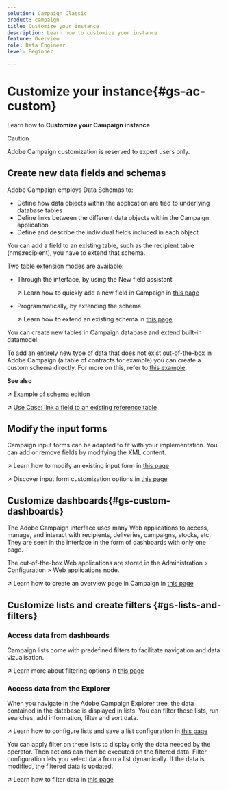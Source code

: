 ```yaml
---
solution: Campaign Classic
product: campaign
title: Customize your instance
description: Learn how to customize your instance
feature: Overview
role: Data Engineer
level: Beginner

---
```

# Customize your instance{#gs-ac-custom}

Learn how to **Customize your Campaign instance**

>[!CAUTION]
>
>Adobe Campaign customization is reserved to expert users only. 


## Create new data fields and schemas

Adobe Campaign employs Data Schemas to:

* Define how data objects within the application are tied to underlying database tables
* Define links between the different data objects within the Campaign application
* Define and describe the individual fields included in each object

You can add a field to an existing table, such as the recipient table (nms:recipient), you have to extend that schema. 

Two table extension modes are available:

* Through the interface, by using the New field assistant

    :arrow_upper_right: Learn how to quickly add a new field in Campaign in [this page](https://experienceleague.adobe.com/docs/campaign-classic/using/configuring-campaign-classic/editing-schemas/new-field-wizard.html?lang=en#configuring-campaign-classic)

* Programmatically, by extending the schema

    :arrow_upper_right: Learn how to extend an existing schema in [this page](https://experienceleague.adobe.com/docs/campaign-classic/using/configuring-campaign-classic/editing-schemas/extending-a-schema.html?lang=en#configuring-campaign-classic)


You can create new tables in Campaign database and extend built-in datamodel.

To add an entirely new type of data that does not exist out-of-the-box in Adobe Campaign (a table of contracts for example) you can create a custom schema directly. For more on this, refer to [this example](https://experienceleague.adobe.com/docs/campaign-classic/using/configuring-campaign-classic/editing-schemas/data-schemas.html?lang=en#example--creating-a-contract-table).

**See also**

:arrow_upper_right: [Example of schema edition](https://experienceleague.adobe.com/docs/campaign-classic/using/configuring-campaign-classic/editing-schemas/examples-of-schemas-edition.html?lang=en#configuring-campaign-classic)

:arrow_upper_right: [Use Case: link a field to an existing reference table](https://experienceleague.adobe.com/docs/campaign-classic/using/configuring-campaign-classic/editing-schemas/examples-of-schemas-edition.html?lang=en#uc-link)


## Modify the input forms

Campaign input forms can be adapted to fit with your implementation. You can add or remove fields by modifying the XML content.

:arrow_upper_right: Learn how to modify an existing input form in [this page](https://experienceleague.adobe.com/docs/campaign-classic/using/configuring-campaign-classic/input-forms/editing-forms.html?lang=en#configuring-campaign-classic)

:arrow_upper_right: Discover input form customization options in [this page](https://experienceleague.adobe.com/docs/campaign-classic/using/configuring-campaign-classic/input-forms/form-structure.html?lang=en#formatting)


## Customize dashboards{#gs-custom-dashboards}

The Adobe Campaign interface uses many Web applications to access, manage, and interact with recipients, deliveries, campaigns, stocks, etc. They are seen in the interface in the form of dashboards with only one page.

The out-of-the-box Web applications are stored in the Administration > Configuration > Web applications node.

:arrow_upper_right: Learn how to create an overview page in Campaign in [this page](https://experienceleague.adobe.com/docs/campaign-classic/using/designing-content/web-applications/use-cases--creating-overviews.html?lang=en#creating-a-single-page-web-application)


## Customize lists and create filters {#gs-lists-and-filters}

### Access data from dashboards

Campaign lists come with predefined filters to facilitate navigation and data vizualisation. 

:arrow_upper_right: Learn more about filtering options in [this page](https://experienceleague.adobe.com/docs/campaign-classic/using/getting-started/filtering-data/filtering-options.html?lang=en#about-filtering)


### Access data from the Explorer

When you navigate in the Adobe Campaign Explorer tree, the data contained in the database is displayed in lists. You can filter these lists, run searches, add information, filter and sort data.

:arrow_upper_right: Learn how to configure lists and save a list configuration in [this page](https://experienceleague.adobe.com/docs/campaign-classic/using/getting-started/starting-with-adobe-campaign/campaign-workspace/adobe-campaign-ui-lists.html?lang=en#getting-started)


You can apply filter on these lists to display only the data needed by the operator. Then actions can then be executed on the filtered data. Filter configuration lets you select data from a list dynamically. If the data is modified, the filtered data is updated.

:arrow_upper_right: Learn how to filter data in [this page](https://experienceleague.adobe.com/docs/campaign-classic/using/getting-started/filtering-data/creating-filters.html?lang=en#typology-of-available-filters)

